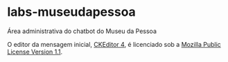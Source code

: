 # labs-museudapessoa
Área administrativa do chatbot do Museu da Pessoa

O editor da mensagem inicial, [CKEditor 4](https://github.com/ckeditor/ckeditor4), é licenciado sob a [Mozilla Public License Version 1.1](https://github.com/ckeditor/ckeditor4/blob/major/LICENSE.md).
